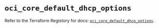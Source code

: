# `oci_core_default_dhcp_options`

Refer to the Terraform Registory for docs: [`oci_core_default_dhcp_options`](https://registry.terraform.io/providers/oracle/oci/6.18.0/docs/resources/core_default_dhcp_options).
